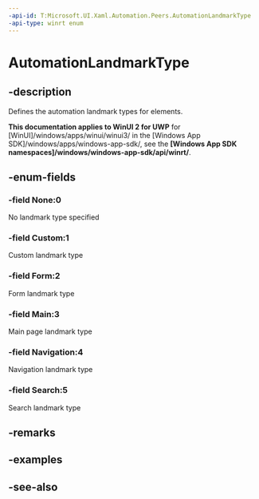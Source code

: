 ```yaml
---
-api-id: T:Microsoft.UI.Xaml.Automation.Peers.AutomationLandmarkType
-api-type: winrt enum
---
```


<!-- Enumeration syntax
public enum Windows.UI.Xaml.Automation.Peers.AutomationLandmarkType : int
-->

# AutomationLandmarkType

## -description
Defines the automation landmark types for elements.

**This documentation applies to WinUI 2 for UWP** for [WinUI]/windows/apps/winui/winui3/ in the [Windows App SDK]/windows/apps/windows-app-sdk/, see the **[Windows App SDK namespaces]/windows/windows-app-sdk/api/winrt/**.

## -enum-fields
### -field None:0
No landmark type specified

### -field Custom:1
Custom landmark type

### -field Form:2
Form landmark type

### -field Main:3
Main page landmark type

### -field Navigation:4
Navigation landmark type

### -field Search:5
Search landmark type


## -remarks

## -examples

## -see-also
